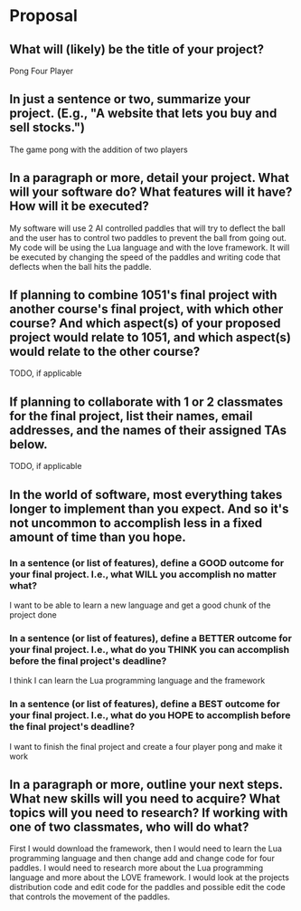 # Proposal

## What will (likely) be the title of your project?

Pong Four Player

## In just a sentence or two, summarize your project. (E.g., "A website that lets you buy and sell stocks.")

The game pong with the addition of two players

## In a paragraph or more, detail your project. What will your software do? What features will it have? How will it be executed?

My software will use 2 AI controlled paddles that will try to deflect the ball and the user has to control two paddles to prevent the ball from going out. My code will be using the Lua language and with the love framework. It will be executed by changing the speed of the paddles and writing code that deflects when the ball hits the paddle.

## If planning to combine 1051's final project with another course's final project, with which other course? And which aspect(s) of your proposed project would relate to 1051, and which aspect(s) would relate to the other course?

TODO, if applicable

## If planning to collaborate with 1 or 2 classmates for the final project, list their names, email addresses, and the names of their assigned TAs below.

TODO, if applicable

## In the world of software, most everything takes longer to implement than you expect. And so it's not uncommon to accomplish less in a fixed amount of time than you hope.

### In a sentence (or list of features), define a GOOD outcome for your final project. I.e., what WILL you accomplish no matter what?

I want to be able to learn a new language and get a good chunk of the project done

### In a sentence (or list of features), define a BETTER outcome for your final project. I.e., what do you THINK you can accomplish before the final project's deadline?

I think I can learn the Lua programming language and the framework 

### In a sentence (or list of features), define a BEST outcome for your final project. I.e., what do you HOPE to accomplish before the final project's deadline?

I want to finish the final project and create a four player pong and make it work 

## In a paragraph or more, outline your next steps. What new skills will you need to acquire? What topics will you need to research? If working with one of two classmates, who will do what?

First I would download the framework, then I would need to learn the Lua programming language and then change add and change code for four paddles. I would need to research more about the Lua programming language and more about the LOVE framework. I would look at the projects distribution code and edit code for the paddles and possible edit the code that controls the movement of the paddles.
